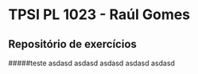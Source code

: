 # TPSI PL 1023 - Raúl Gomes
## Repositório de exercícios
#####teste
asdasd
asdasd
asdasd
asdasd
asdasd
